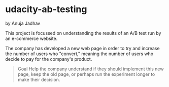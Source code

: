 # udacity-ab-testing
by Anuja Jadhav

This project is focussed on understanding the results of an A/B test run by an e-commerce website. 

The company has developed a new web page in order to try and increase the number of users who "convert," meaning the number of users who decide to pay for the company's product. 

> Goal 
Help the company understand if they should implement this new page, keep the old page, or perhaps run the experiment longer to make their decision.
